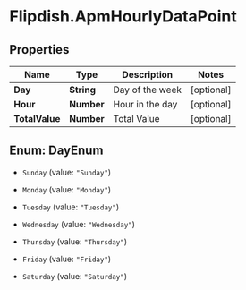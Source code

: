 # Flipdish.ApmHourlyDataPoint

## Properties

Name | Type | Description | Notes
------------ | ------------- | ------------- | -------------
**Day** | **String** | Day of the week | [optional] 
**Hour** | **Number** | Hour in the day | [optional] 
**TotalValue** | **Number** | Total Value | [optional] 



## Enum: DayEnum


* `Sunday` (value: `"Sunday"`)

* `Monday` (value: `"Monday"`)

* `Tuesday` (value: `"Tuesday"`)

* `Wednesday` (value: `"Wednesday"`)

* `Thursday` (value: `"Thursday"`)

* `Friday` (value: `"Friday"`)

* `Saturday` (value: `"Saturday"`)




